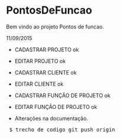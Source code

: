 # PontosDeFuncao

Bem vindo ao projeto Pontos de funcao.

11/09/2015

* CADASTRAR PROJETO ok
* EDITAR PROJETO ok

* CADASTRAR CLIENTE ok
* EDITAR CLIENTE ok

* CADASTRAR FUNÇÃO DE PROJETO ok
* EDITAR FUNÇÃO DE PROJETO ok

* Alterações na documentação.


<pre> $ trecho de codigo git push origin</pre>
